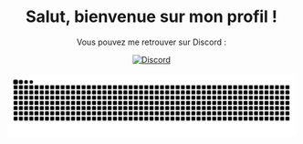 <div align="center">
  
  <h1 align="center">Salut, bienvenue sur mon profil !</h1>
  
  <p>Vous pouvez me retrouver sur Discord :</p>
  <a href="https://discord.com/users/1152591774741708891" target="_blank">
    <img src="https://img.shields.io/badge/Discord-7289DA?style=for-the-badge&logo=discord&logoColor=white" alt="Discord"/>
  </a>
  
  <br/>
  <br/>
  
  <img src="https://raw.githubusercontent.com/lazy-importer/lazy-importer/output/snake.svg" alt="Snake animation" />

</div>
